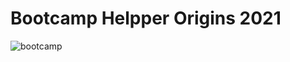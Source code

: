 # Bootcamp Helpper Origins 2021

![bootcamp](https://user-images.githubusercontent.com/75193747/139383452-8e7ccf3d-a947-41be-9ef3-de9222178d84.gif)
